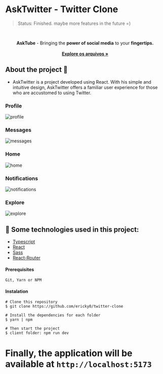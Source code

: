 # AskTwitter - Twitter Clone
> Status: Finished. maybe more features in the future =)
<br/>

<p align="center">
    <b>AskTube</b> - <span>Bringing the <b>power of social media</b> to your <b>fingertips.</b></span>
    <br />
    <br />
    <a href="https://github.com/ericky0/twitter-clone/"><strong>Explore os arquivos »</strong></a>
  </p>
</p>

<!-- ABOUT THE PROJECT -->
## About the project 🎨

- AskTwitter is a project developed using React. With his simple and intuitive design, AskTwitter offers a familiar user experience for those who are accustomed to using Twitter.

### Profile
![profile](https://user-images.githubusercontent.com/53923000/222903680-435e109f-ebcd-4e08-8da0-43d284a9e368.png)

### Messages
![messages](https://user-images.githubusercontent.com/53923000/222903696-1ec336cc-0ac4-4050-a111-ffaa9dcb53a7.gif)

### Home
![home](https://user-images.githubusercontent.com/53923000/222903691-deefb357-6495-42f5-b894-e093bd030e2f.gif)

### Notifications
![notifications](https://user-images.githubusercontent.com/53923000/222903704-dabe2345-1532-4677-9805-e1afd915eb1b.gif)

### Explore
![explore](https://user-images.githubusercontent.com/53923000/222903709-0cc3cba5-3828-4ef4-b54e-c197f8e73eec.png)


## 🧪 Some technologies used in this project:

* [Typescript](https://www.typescriptlang.org/)
* [React](https://developer.mozilla.org/pt-BR/docs/Web/JavaScript/)
* [Sass](https://sass-lang.com)
* [React-Router](https://reactrouter.com/en/main)

#### Prerequisites

``` Git, Yarn or NPM ```

#### Instalation

```
# Clone this repository
$ git clone https://github.com/ericky0/twitter-clone

# Install the dependencies for each folder
$ yarn | npm

```

```
# Then start the project
$ client folder: npm run dev
```

# Finally, the application will be available at `http://localhost:5173`
